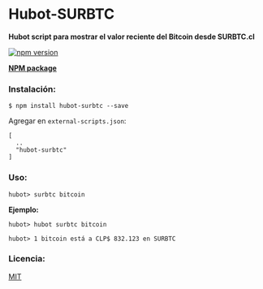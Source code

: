 # Hubot-SURBTC

**Hubot script para mostrar el valor reciente del Bitcoin desde SURBTC.cl**

[![npm version](https://badge.fury.io/js/hubot-surbtc.svg)](https://badge.fury.io/js/hubot-surbtc)

**[NPM package](https://www.npmjs.com/package/hubot-surbtc)**

### Instalación:

````
$ npm install hubot-surbtc --save
````

Agregar en `external-scripts.json`:

````
[
  ..
  "hubot-surbtc"
]
````

### Uso:

````
hubot> surbtc bitcoin
````

**Ejemplo:**

````
hubot> hubot surbtc bitcoin

hubot> 1 bitcoin está a CLP$ 832.123 en SURBTC
````

### Licencia:
[MIT](https://opensource.org/licenses/MIT)

